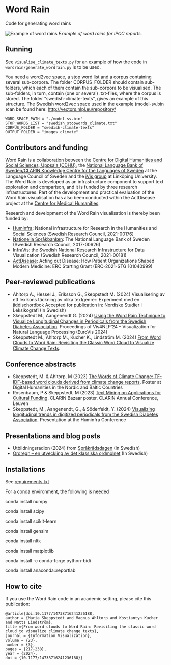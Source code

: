 # Word Rain
Code for generating word rains 

![Example of word rains](word-rain-examples/unified-english-images-climate.png)
<em>Example of word rains for IPCC reports.</em>

## Running 
See `visualise_climate_texts.py` for an example of how the code in `wordrain/generate_wordrain.py` is to be used.

You need a word2vec space, a stop word list and a corpus containing several sub-corpora. The folder CORPUS_FOLDER should contain sub-folders, which each of them contain the sub-corpora to be visualised. The sub-folders, in turn, contain (one or several) .txt-files, where the corpus is stored. The folder "swedish-climate-texts", gives an example of this structure. The Swedish word2vec space used in the example (model-sv.bin )can be found here: http://vectors.nlpl.eu/repository/

```
WORD_SPACE_PATH = "./model-sv.bin"
STOP_WORDS_LIST = "swedish_stopwords_climate.txt"
CORPUS_FOLDER = "swedish-climate-texts"
OUTPUT_FOLDER = "images_climate"
```

## Contributors and funding
Word Rain is a collaboration between the [Centre for Digital Humanities and Social Sciences, Uppsala (CDHU)](https://www.abm.uu.se/cdhu-eng/), the [National Language Bank of Sweden/CLARIN Knowledge Centre for the Languages of Sweden](https://www.isof.se/other-languages/english/clarin-knowledge-centre-for-the-languages-of-sweden-swelang) at the Language Council of Sweden and the [iVis group](https://ivis.itn.liu.se) at Linköping University. The Word Rain is developed as an infrastructure component to support text exploration and comparison, and it is funded by three research infrastructures. Part of the development and practical evaluation of the Word Rain visualisation has also been conducted within the ActDisease project at the [Centre for Medical Humanities]( https://www.uu.se/en/centre/medical-humanities.html).

Research and development of the Word Rain visualisation is thereby been funded by:
- [Huminfra](https://www.huminfra.se): National infrastructure for Research in the Humanities and Social Sciences (Swedish Research Council, 2021-00176)
- [Nationella Språkbanken](https://www.sprakbanken.se): The National Language Bank of Sweden (Swedish Research Council, 2017-00626)
- [InfraVis](https://infravis.se): the Swedish National Research Infrastructure for Data Visualization (Swedish Research Council, 2021-00181)
- [ActDisease](https://www.actdisease.org): Acting out Disease: How Patient Organizations Shaped Modern Medicine: ERC Starting Grant (ERC-2021-STG 101040999)

## Peer-reviewed publications
- Ahltorp A., Hessel J., Eriksson G., Skeppstedt M. (2024) Visualisering av ett lexikons täckning av olika textgenrer: Experiment med en jiddischordbok Accepted for publication in: Nordiske Studier i Leksikografi (In Swedish)
- Skeppstedt M., Aangenendt G. (2024) [Using the Word Rain Technique to Visualize Longitudinal Changes in Periodicals from the Swedish Diabetes Association]( https://diglib.eg.org/items/ce672e07-4c92-4874-9c94-fda406b2e339). Proceedings of Vis4NLP’24 – Visualization for Natural Language Processing (EuroVis 2024)
- Skeppstedt M., Ahltorp M., Kucher K., Lindström M. (2024) [From Word Clouds to Word Rain: Revisiting the Classic Word Cloud to Visualize Climate Change Texts](https://journals.sagepub.com/doi/10.1177/14738716241236188). 

## Conference abstracts
- Skeppstedt, M. & Ahltorp, M (2023) [The Words of Climate Change: TF-IDF-based word clouds derived from climate change reports](https://www.youtube.com/watch?v=nB7E74mQuvI&list=PLtf-Q_ioF5okILlWILULllKVhaBYW4xug&index=1). Poster at Digital Humanities in the Nordic and Baltic Countries
- Rosenbaum, P  & Skeppstedt, M (2023) [Text Mining on Applications for Cultural Funding](https://www.clarin.eu/content/clarin-bazaar-2023). CLARIN Bazaar poster. CLARIN Annual Conference, Leuven
- Skeppstedt, M., Aangenendt, G., & Söderfeldt, Y. (2024) [Visualizing longitudinal trends in digitized periodicals from the Swedish Diabetes Association](http://www.diva-portal.org/smash/record.jsf?pid=diva2%3A1833417&dswid=936). Presentation at the Huminfra Conference

## Presentations and blog posts  
- Utbildningsradion (2024) from [Språkrådsdagen](https://urplay.se/program/237963-sprakradsdagen-2024-ordregn-visualisering-av-klimatprat) (In Swedish)
- [Ordregn – en utveckling av det klassiska ordmolnet](https://sprakbanken.se/aktuellt/nyheter/2024-05-30-ordregn---en-utveckling-av-det-klassiska-ordmolnet) (In Swedish)

## Installations

See [requirements.txt](requirements.txt)

For a conda environment, the following is needed

conda install numpy

conda install scipy

conda install scikit-learn

conda install gensim

conda install nltk

conda install matplotlib

conda install -c conda-forge python-bidi

conda install anaconda::reportlab

## How to cite

If you use the Word Rain code in an academic setting, please cite this publication:
```
@article{doi:10.1177/14738716241236188,
author = {Maria Skeppstedt and Magnus Ahltorp and Kostiantyn Kucher and Matts Lindström},
title ={From word clouds to Word Rain: Revisiting the classic word cloud to visualize climate change texts},
journal = {Information Visualization},
volume = {23},
number = {3},
pages = {217-238},
year = {2024},
doi = {10.1177/14738716241236188}}
```
